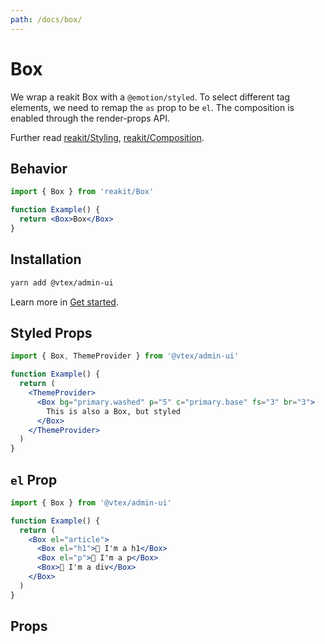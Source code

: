 ```yaml
---
path: /docs/box/
---
```


# Box

We wrap a reakit Box with a `@emotion/styled`. To select different tag elements, we need to remap the `as` prop to be `el`. The composition is enabled through the render-props API.

Further read [reakit/Styling](https://reakit.io/docs/styling/), [reakit/Composition](https://reakit.io/docs/composition/).

## Behavior

```jsx
import { Box } from 'reakit/Box'

function Example() {
  return <Box>Box</Box>
}
```

## Installation

```sh
yarn add @vtex/admin-ui
```

Learn more in [Get started](/docs/get-started/).

## Styled Props

```jsx
import { Box, ThemeProvider } from '@vtex/admin-ui'

function Example() {
  return (
    <ThemeProvider>
      <Box bg="primary.washed" p="5" c="primary.base" fs="3" br="3">
        This is also a Box, but styled
      </Box>
    </ThemeProvider>
  )
}
```

## `el` Prop

```jsx
import { Box } from '@vtex/admin-ui'

function Example() {
  return (
    <Box el="article">
      <Box el="h1">👻 I'm a h1</Box>
      <Box el="p">👻 I'm a p</Box>
      <Box>👻 I'm a div</Box>
    </Box>
  )
}
```

## Props

<!-- Automatically generated -->

